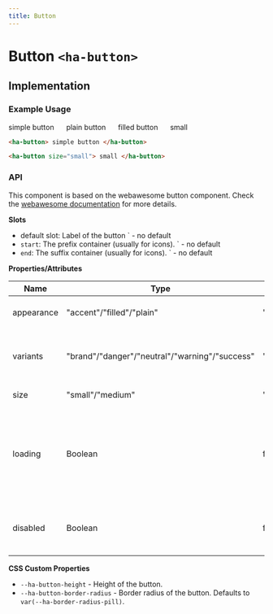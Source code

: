 ```yaml
---
title: Button
---
```


<style>
  .wrapper {
    display: flex;
    gap: 24px;
  }
</style>

# Button `<ha-button>`

## Implementation

### Example Usage

<div class="wrapper">
  <ha-button>
    simple button
  </ha-button>
  <ha-button appearance="plain">
    plain button
  </ha-button>
  <ha-button appearance="filled">
    filled button
  </ha-button>

  <ha-button size="small">
    small
  </ha-button>
</div>

```html
<ha-button> simple button </ha-button>

<ha-button size="small"> small </ha-button>
```

### API

This component is based on the webawesome button component.
Check the [webawesome documentation](https://webawesome.com/docs/components/button/) for more details.

**Slots**

- default slot: Label of the button
  ` - no default
- `start`: The prefix container (usually for icons).
  ` - no default
- `end`: The suffix container (usually for icons).
  ` - no default

**Properties/Attributes**

| Name       | Type                                           | Default  | Description                                                                       |
| ---------- | ---------------------------------------------- | -------- | --------------------------------------------------------------------------------- |
| appearance | "accent"/"filled"/"plain"                      | "accent" | Sets the button appearance.                                                       |
| variants   | "brand"/"danger"/"neutral"/"warning"/"success" | "brand"  | Sets the button color variant. "brand" is default.                                |
| size       | "small"/"medium"                               | "medium" | Sets the button size.                                                             |
| loading    | Boolean                                        | false    | Shows a loading indicator instead of the buttons label and disable buttons click. |
| disabled   | Boolean                                        | false    | Disables the button and prevents user interaction.                                |

**CSS Custom Properties**

- `--ha-button-height` - Height of the button.
- `--ha-button-border-radius` - Border radius of the button. Defaults to `var(--ha-border-radius-pill)`.
